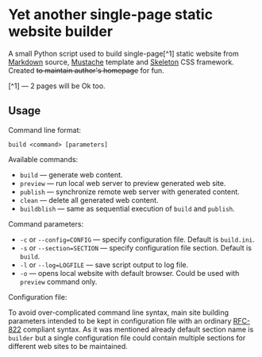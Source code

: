 # Yet another single-page static website builder

A small Python script used to build single-page[^1] static website from [Markdown](http://daringfireball.net/projects/markdown) source, [Mustache](http://mustache.github.com) template and [Skeleton](http://getskeleton.com) CSS framework. Created <s>to maintain author's homepage</s> for fun.

[^1] — 2 pages will be Ok too.

## Usage

Command line format:

`build <command> [parameters]`

Available commands:

* `build` — generate web content.
* `preview` — run local web server to preview generated web site.
* `publish` — synchronize remote web server with generated content.
* `clean` — delete all generated web content.
* `buildblish` — same as sequential execution of `build` and `publish`.

Command parameters:

* `-c` or `--config=CONFIG` — specify configuration file. Default is `build.ini`.
* `-s` or `--section=SECTION` — specify configuration file section. Default is `build`.
* `-l` or `--log=LOGFILE` — save script output to log file.
* `-o` — opens local website with default browser. Could be used with `preview` command only.

Configuration file:

To avoid over-complicated command line syntax, main site building parameters intended to be kept in configuration file with an ordinary [RFC-822](http://tools.ietf.org/html/rfc822.html) compliant syntax. As it was mentioned already default section name is `builder` but a single configuration file could contain multiple sections for different web sites to be maintained.

